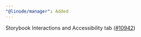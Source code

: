 ```yaml
---
"@linode/manager": Added
---
```


Storybook Interactions and Accessibility tab ([#10942](https://github.com/linode/manager/pull/10942))
